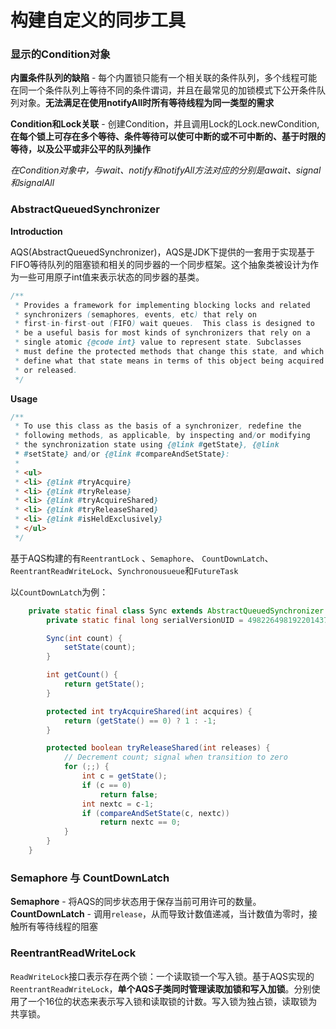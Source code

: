 # 构建自定义的同步工具

### 显示的Condition对象

**内置条件队列的缺陷** - 每个内置锁只能有一个相关联的条件队列，多个线程可能在同一个条件队列上等待不同的条件谓词，并且在最常见的加锁模式下公开条件队列对象。**无法满足在使用notifyAll时所有等待线程为同一类型的需求**

**Condition和Lock关联** - 创建Condition，并且调用Lock的Lock.newCondition,**在每个锁上可存在多个等待、条件等待可以使可中断的或不可中断的、基于时限的等待，以及公平或非公平的队列操作**

*在Condition对象中，与wait、notify和notifyAll方法对应的分别是await、signal和signalAll*

### AbstractQueuedSynchronizer

**Introduction**

AQS(AbstractQueuedSynchronizer)，AQS是JDK下提供的一套用于实现基于FIFO等待队列的阻塞锁和相关的同步器的一个同步框架。这个抽象类被设计为作为一些可用原子int值来表示状态的同步器的基类。

```java
/**
 * Provides a framework for implementing blocking locks and related
 * synchronizers (semaphores, events, etc) that rely on
 * first-in-first-out (FIFO) wait queues.  This class is designed to
 * be a useful basis for most kinds of synchronizers that rely on a
 * single atomic {@code int} value to represent state. Subclasses
 * must define the protected methods that change this state, and which
 * define what that state means in terms of this object being acquired
 * or released. 
 */
```

**Usage**

```java
/**
 * To use this class as the basis of a synchronizer, redefine the
 * following methods, as applicable, by inspecting and/or modifying
 * the synchronization state using {@link #getState}, {@link
 * #setState} and/or {@link #compareAndSetState}:
 *
 * <ul>
 * <li> {@link #tryAcquire}
 * <li> {@link #tryRelease}
 * <li> {@link #tryAcquireShared}
 * <li> {@link #tryReleaseShared}
 * <li> {@link #isHeldExclusively}
 * </ul>
 */
```

基于AQS构建的有`ReentrantLock` 、`Semaphore`、 `CountDownLatch`、 `ReentrantReadWriteLock`、`Synchronousueue`和`FutureTask`

以`CountDownLatch`为例：

```java
    private static final class Sync extends AbstractQueuedSynchronizer {
        private static final long serialVersionUID = 4982264981922014374L;

        Sync(int count) {
            setState(count);
        }

        int getCount() {
            return getState();
        }

        protected int tryAcquireShared(int acquires) {
            return (getState() == 0) ? 1 : -1;
        }

        protected boolean tryReleaseShared(int releases) {
            // Decrement count; signal when transition to zero
            for (;;) {
                int c = getState();
                if (c == 0)
                    return false;
                int nextc = c-1;
                if (compareAndSetState(c, nextc))
                    return nextc == 0;
            }
        }
    }

```

### Semaphore 与 CountDownLatch

**Semaphore** - 将AQS的同步状态用于保存当前可用许可的数量。
**CountDownLatch** - 调用`release`，从而导致计数值递减，当计数值为零时，接触所有等待线程的阻塞

### ReentrantReadWriteLock

`ReadWriteLock`接口表示存在两个锁：一个读取锁一个写入锁。基于AQS实现的`ReentrantReadWriteLock`，**单个AQS子类同时管理读取加锁和写入加锁**。分别使用了一个16位的状态来表示写入锁和读取锁的计数。写入锁为独占锁，读取锁为共享锁。